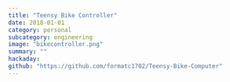 ```yaml
---
title: "Teensy Bike Controller"
date: 2018-01-01
category: personal
subcategory: engineering
image: "bikecontroller.png"
summary: ""
hackaday:
github: "https://github.com/formatc1702/Teensy-Bike-Computer"
---
```

